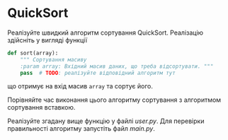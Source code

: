 # QuickSort


Реалізуйте швидкий алгоритм сортування QuickSort. 
Реалізацію здійсніть у вигляді функції

```python
def sort(array):
    """ Сортування масиву
    :param array: Вхідний масив даних, що треба відсортувати. """
    pass  # TODO: реалізуйте відповідний алгоритм тут

```
що отримує на вхід масив `array` та сортує його.


Порівняйте час виконання цього алгоритму сортування
з алгоритмом сортування вставкою.

Реалізуйте згадану вище функцію у файлі *user.py*. 
Для перевірки правильності алгоритму запустіть файл *main.py*.